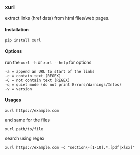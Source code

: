 ### xurl

extract links (href data) from html files/web pages.

#### Installation
```
pip install xurl
```

#### Options
run the `xurl -h` or `xurl --help` for options
```
-a = append an URL to start of the links
-c = contain text (REGEX)
-C = not contain text (REGEX)
-q = quiet mode (do not print Errors/Warnings/Infos)
-v = version
```

#### Usages
```
xurl https://example.com
```
and same for the files
```
xurl path/to/file
```
search using regex
```
xurl https://example.com -c "section\-[1-10].*.[pdf|xlsx]"
```